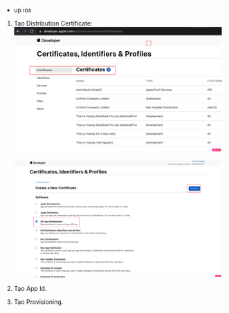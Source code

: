 - up ios

1. Tạo Distribution Certificate:
   ![image info](./images/distribution_web_create_1.png)

   ![image info](./images/distribution_web_create_2.png)

2. Tạo App Id.
3. Tạo Provisioning.